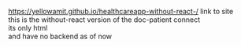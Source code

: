 https://yellowamit.github.io/healthcareapp-without-react-/ link to site
<br>
this is the without-react version of the doc-patient connect <br>
its only html<br>
and have no backend as of now
